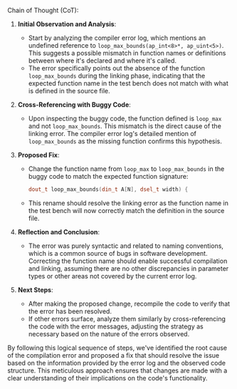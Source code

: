 Chain of Thought (CoT):

1. **Initial Observation and Analysis**:
   - Start by analyzing the compiler error log, which mentions an undefined reference to `loop_max_bounds(ap_int<8>*, ap_uint<5>)`. This suggests a possible mismatch in function names or definitions between where it's declared and where it's called.
   - The error specifically points out the absence of the function `loop_max_bounds` during the linking phase, indicating that the expected function name in the test bench does not match with what is defined in the source file.

2. **Cross-Referencing with Buggy Code**:
   - Upon inspecting the buggy code, the function defined is `loop_max` and not `loop_max_bounds`. This mismatch is the direct cause of the linking error. The compiler error log's detailed mention of `loop_max_bounds` as the missing function confirms this hypothesis.

3. **Proposed Fix**:
   - Change the function name from `loop_max` to `loop_max_bounds` in the buggy code to match the expected function signature:
     ```cpp
     dout_t loop_max_bounds(din_t A[N], dsel_t width) {
     ```
   - This rename should resolve the linking error as the function name in the test bench will now correctly match the definition in the source file.

4. **Reflection and Conclusion**:
   - The error was purely syntactic and related to naming conventions, which is a common source of bugs in software development. Correcting the function name should enable successful compilation and linking, assuming there are no other discrepancies in parameter types or other areas not covered by the current error log.

5. **Next Steps**:
   - After making the proposed change, recompile the code to verify that the error has been resolved.
   - If other errors surface, analyze them similarly by cross-referencing the code with the error messages, adjusting the strategy as necessary based on the nature of the errors observed.

By following this logical sequence of steps, we've identified the root cause of the compilation error and proposed a fix that should resolve the issue based on the information provided by the error log and the observed code structure. This meticulous approach ensures that changes are made with a clear understanding of their implications on the code's functionality.